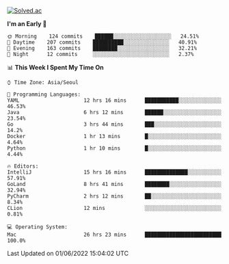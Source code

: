 [![Solved.ac](http://mazassumnida.wtf/api/v2/generate_badge?boj=kuckjwi)](https://solved.ac/kuckjwi)
<!--START_SECTION:waka-->
**I'm an Early 🐤** 

```text
🌞 Morning    124 commits    ██████░░░░░░░░░░░░░░░░░░░   24.51% 
🌆 Daytime    207 commits    ██████████░░░░░░░░░░░░░░░   40.91% 
🌃 Evening    163 commits    ████████░░░░░░░░░░░░░░░░░   32.21% 
🌙 Night      12 commits     ░░░░░░░░░░░░░░░░░░░░░░░░░   2.37%

```


📊 **This Week I Spent My Time On** 

```text
⌚︎ Time Zone: Asia/Seoul

💬 Programming Languages: 
YAML                     12 hrs 16 mins      ███████████░░░░░░░░░░░░░░   46.53% 
Java                     6 hrs 12 mins       ██████░░░░░░░░░░░░░░░░░░░   23.54% 
Go                       3 hrs 44 mins       ███░░░░░░░░░░░░░░░░░░░░░░   14.2% 
Docker                   1 hr 13 mins        █░░░░░░░░░░░░░░░░░░░░░░░░   4.64% 
Python                   1 hr 10 mins        █░░░░░░░░░░░░░░░░░░░░░░░░   4.44%

🔥 Editors: 
IntelliJ                 15 hrs 16 mins      ██████████████░░░░░░░░░░░   57.91% 
GoLand                   8 hrs 41 mins       ████████░░░░░░░░░░░░░░░░░   32.94% 
PyCharm                  2 hrs 12 mins       ██░░░░░░░░░░░░░░░░░░░░░░░   8.34% 
CLion                    12 mins             ░░░░░░░░░░░░░░░░░░░░░░░░░   0.81%

💻 Operating System: 
Mac                      26 hrs 23 mins      █████████████████████████   100.0%

```


 Last Updated on 01/06/2022 15:04:02 UTC
<!--END_SECTION:waka-->

